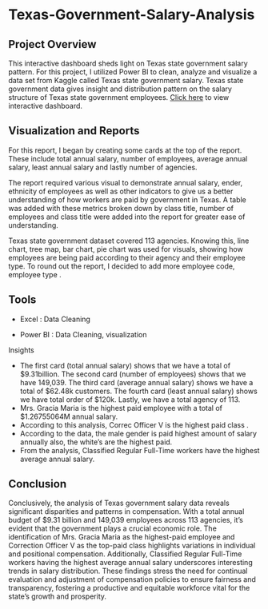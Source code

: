 # Texas-Government-Salary-Analysis
## Project Overview

This interactive dashboard sheds light on Texas state government salary pattern. For this project, I utilized Power BI to clean, analyze and visualize a data set from Kaggle called Texas state government salary. Texas state government data gives insight and distribution pattern on the salary structure of Texas state government employees. [Click here](https://app.powerbi.com/view?r=eyJrIjoiNTRiZTY3ZjktZjA2ZS00NWY5LWEzOTQtM2EwYWI5MjkxMDdiIiwidCI6ImRmODY3OWNkLWE4MGUtNDVkOC05OWFjLWM4M2VkN2ZmOTVhMCJ) to view interactive dashboard.

## Visualization and Reports

For this report, I began by creating some cards at the top of the report. These include total annual salary, number of employees, average annual salary, least annual salary and lastly number of agencies. 

The report required various visual to demonstrate annual salary, ender, ethnicity of employees as well as other indicators to give us a better understanding of how workers are paid by government in Texas. A table was added with these metrics broken down by class title, number of employees and class title were added into the report for greater ease of understanding.

Texas state government dataset covered 113 agencies. Knowing this, line chart, tree map, bar chart, pie chart was used for visuals, showing how employees are being paid according to their agency and their employee type. To round out the report, I decided to add more employee code, employee type . 

## Tools

- Excel : Data Cleaning

- Power BI : Data Cleaning, visualization

Insights

- The first card (total annual salary) shows that we have a total of $9.31billion. The second card (number of employees) shows that we have 149,039. The third card (average annual salary) shows we have a total of $62.48k customers. The fourth card (least annual salary) shows we have total order of $120k. Lastly, we have a total agency of 113.
- Mrs. Gracia Maria is the highest paid employee with a total of $1.26755064M annual salary.
- According to this analysis, Correc Officer V is the highest paid class .
- According to the data, the male gender is paid highest amount of salary annually also, the white’s are the highest paid.
- From the analysis, Classified Regular Full-Time workers have the highest average annual salary.

## Conclusion

Conclusively, the analysis of Texas government salary data reveals significant disparities and patterns in compensation. With a total annual budget of $9.31 billion and 149,039 employees across 113 agencies, it’s evident that the government plays a crucial economic role. The identification of Mrs. Gracia Maria as the highest-paid employee and Correction Officer V as the top-paid class highlights variations in individual and positional compensation. Additionally, Classified Regular Full-Time workers having the highest average annual salary underscores interesting trends in salary distribution. These findings stress the need for continual evaluation and adjustment of compensation policies to ensure fairness and transparency, fostering a productive and equitable workforce vital for the state’s growth and prosperity.

 
